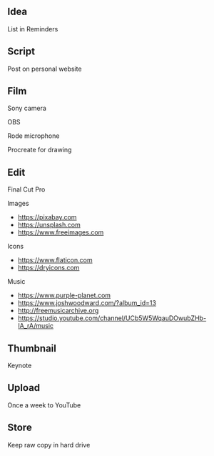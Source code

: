 ## Idea

List in Reminders

## Script

Post on personal website

## Film

Sony camera

OBS

Rode microphone

Procreate for drawing

## Edit

Final Cut Pro

Images

- https://pixabay.com
- https://unsplash.com
- https://www.freeimages.com

Icons

- https://www.flaticon.com
- https://dryicons.com

Music

- https://www.purple-planet.com
- https://www.joshwoodward.com/?album_id=13
- http://freemusicarchive.org
- https://studio.youtube.com/channel/UCb5W5WqauDOwubZHb-IA_rA/music

## Thumbnail

Keynote

## Upload

Once a week to YouTube

## Store

Keep raw copy in hard drive
